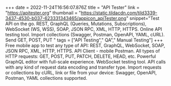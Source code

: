 +++
date = 2022-11-24T16:56:07.876Z
title = "API Tester"
link = "https://apitester.org"
thumbnail = "https://static.tildacdn.com/tild3339-3437-4530-b037-623331343465/appicon_apiTester.png"
snippet="Test API on the go. REST, GraphQL (Queries, Mutations, Subscriptions), WebSocket (WS, WSS), SOAP, JSON RPC, XML, HTTP, HTTPS. Online API testing tool. Import collections (Swagger, Postman, OpenAPI, YAML, cURL). Send GET, POST, PUT "
tags = ["API Testing"," QA"," Manual Testing"]
+++
Free mobile app to test any type of API: REST, GraphQL, WebSocket, SOAP, JSON RPC, XML, HTTP, HTTPS.
API Client - mobile Postman.
All types of HTTP requests: GET, POST, PUT, PATCH, DELETE, HEAD, etc.
Powerful GraphQL editor with full-scale experience.
WebSocket testing tool.
API calls with any kind of request data encoding and transfer type.
Import requests or collections by cURL, link or file from your device: Swagger, OpenAPI, Postman, YAML collections supported.
